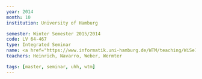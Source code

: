 ```yaml
---
year: 2014
month: 10
institution: University of Hamburg

semester: Winter Semester 2015/2014
code: LV 64-467
type: Integrated Seminar
name: <a href="https://www.informatik.uni-hamburg.de/WTM/teaching/WiSe14_HumanRobotInteraction_Pj.shtml" title="Details">Human-Robot Interaction</a>
teachers: Heinrich, Navarro, Weber, Wermter

tags: [master, seminar, uhh, wtm]
---
```

